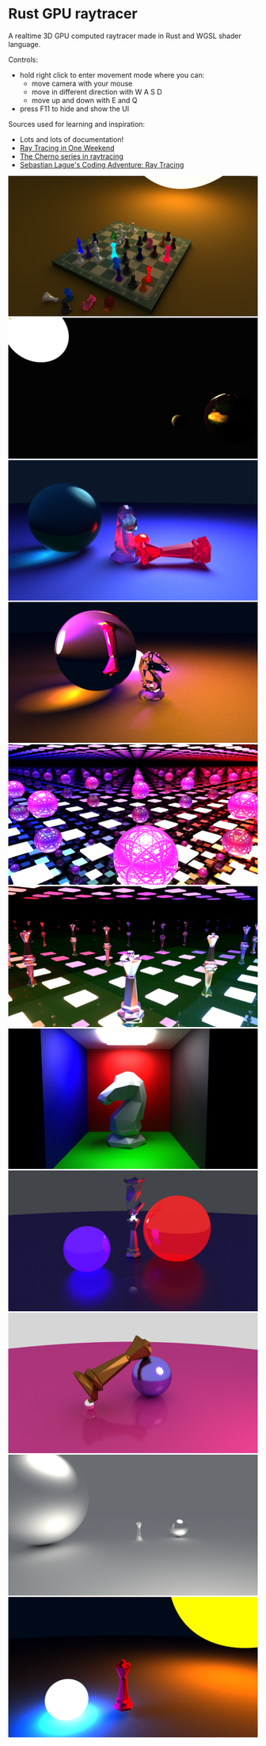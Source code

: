 # Rust GPU raytracer

A realtime 3D GPU computed raytracer made in Rust and WGSL shader language.

Controls:
- hold right click to enter movement mode where you can:
  - move camera with your mouse
  - move in different direction with W A S D
  - move up and down with E and Q
- press F11 to hide and show the UI

Sources used for learning and inspiration:
- Lots and lots of documentation!
- [Ray Tracing in One Weekend](https://raytracing.github.io/)
- [The Cherno series in raytracing](https://www.youtube.com/watch?v=gfW1Fhd9u9Q&list=PLlrATfBNZ98edc5GshdBtREv5asFW3yXl)
- [Sebastian Lague's Coding Adventure: Ray Tracing](https://www.youtube.com/watch?v=Qz0KTGYJtUk)


![Ray tracer example 11](./Rendered_images/Raytracing_example11.png)
![Ray tracer example 10](./Rendered_images/Raytracing_example10.png)
![Ray tracer example 9](./Rendered_images/Raytracing_example9.png)
![Ray tracer example 8](./Rendered_images/Raytracing_example8.png)
![Ray tracer example 7](./Rendered_images/Raytracing_example7.png)
![Ray tracer example 6](./Rendered_images/Raytracing_example6.png)
![Ray tracer example 5](./Rendered_images/Raytracing_example5.png)
![Ray tracer example 4](./Rendered_images/Raytracing_example4.png)
![Ray tracer example 3](./Rendered_images/Raytracing_example3.png)
![Ray tracer example 2](./Rendered_images/Raytracing_example2.png)
![Ray tracer example 1](./Rendered_images/Raytracing_example.png)
